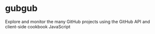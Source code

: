 # gubgub
Explore and monitor the many GitHub projects using the GitHub API and client-side cookbook JavaScript
